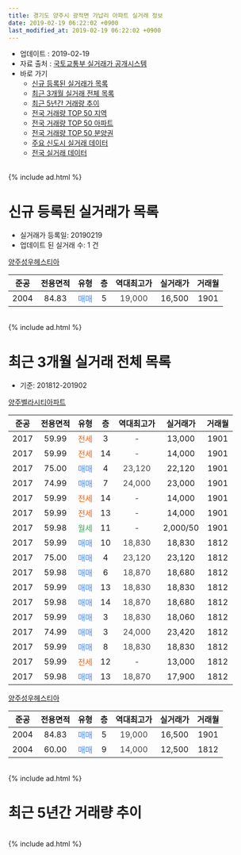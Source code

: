 ```yaml
---
title: 경기도 양주시 광적면 가납리 아파트 실거래 정보
date: 2019-02-19 06:22:02 +0900
last_modified_at: 2019-02-19 06:22:02 +0900
---
```


* 업데이트 : 2019-02-19
* 자료 출처 : [국토교통부 실거래가 공개시스템](http://rt.molit.go.kr)
* 바로 가기
    * [신규 등록된 실거래가 목록](#신규-등록된-실거래가-목록)
    * [최근 3개월 실거래 전체 목록](#최근-3개월-실거래-전체-목록)
    * [최근 5년간 거래량 추이](#최근-5년간-거래량-추이)
    * [전국 거래량 TOP 50 지역](https://inasie.github.io/apt-trade-info/최근-3개월-전국에서-가장-거래가-많이-발생한-지역)
    * [전국 거래량 TOP 50 아파트](https://inasie.github.io/apt-trade-info/최근-3개월-전국에서-가장-거래가-많이-발생한-아파트)
    * [전국 거래량 TOP 50 분양권](https://inasie.github.io/apt-trade-info/최근-3개월-전국에서-가장-거래가-많이-발생한-분양권)
    * [주요 신도시 실거래 데이터](https://inasie.github.io/apt-trade-info/주요-신도시)
    * [전국 실거래 데이터](https://inasie.github.io/apt-trade-info/전국)
<br>
{% include ad.html %}
<br>

# 신규 등록된 실거래가 목록
* 실거래가 등록일: 20190219
* 업데이트 된 실거래 수: 1 건


[양주성우헤스티아](https://search.naver.com/search.naver?query=%EA%B2%BD%EA%B8%B0%EB%8F%84+%EC%96%91%EC%A3%BC%EC%8B%9C+%EA%B4%91%EC%A0%81%EB%A9%B4+%EA%B0%80%EB%82%A9%EB%A6%AC+%EC%96%91%EC%A3%BC%EC%84%B1%EC%9A%B0%ED%97%A4%EC%8A%A4%ED%8B%B0%EC%95%84)

|준공|전용면적|유형|층|역대최고가|실거래가|거래월|
|:---:|:---:|:---:|:---:|:---:|:---:|:---:|
|2004|84.83|<span style="color:#4285f3">매매</span>|5|<span style="color:#444444">19,000</span>|16,500|1901|


<br>
{% include ad.html %}
<br>

# 최근 3개월 실거래 전체 목록
* 기준: 201812-201902


[양주벨라시티아파트](https://search.naver.com/search.naver?query=%EA%B2%BD%EA%B8%B0%EB%8F%84+%EC%96%91%EC%A3%BC%EC%8B%9C+%EA%B4%91%EC%A0%81%EB%A9%B4+%EA%B0%80%EB%82%A9%EB%A6%AC+%EC%96%91%EC%A3%BC%EB%B2%A8%EB%9D%BC%EC%8B%9C%ED%8B%B0%EC%95%84%ED%8C%8C%ED%8A%B8)

|준공|전용면적|유형|층|역대최고가|실거래가|거래월|
|:---:|:---:|:---:|:---:|:---:|:---:|:---:|
|2017|59.99|<span style="color:#ff5a00">전세</span>|3|<span style="color:#444444">-</span>|13,000|1901|
|2017|59.99|<span style="color:#ff5a00">전세</span>|14|<span style="color:#444444">-</span>|14,000|1901|
|2017|75.00|<span style="color:#4285f3">매매</span>|4|<span style="color:#444444">23,120</span>|22,120|1901|
|2017|74.99|<span style="color:#4285f3">매매</span>|7|<span style="color:#444444">24,000</span>|23,000|1901|
|2017|59.99|<span style="color:#ff5a00">전세</span>|14|<span style="color:#444444">-</span>|14,000|1901|
|2017|59.99|<span style="color:#ff5a00">전세</span>|13|<span style="color:#444444">-</span>|14,000|1901|
|2017|59.98|<span style="color:#34a853">월세</span>|11|<span style="color:#444444">-</span>|2,000/50|1901|
|2017|59.99|<span style="color:#4285f3">매매</span>|10|<span style="color:#444444">18,830</span>|18,830|1812|
|2017|75.00|<span style="color:#4285f3">매매</span>|4|<span style="color:#444444">23,120</span>|23,120|1812|
|2017|59.98|<span style="color:#4285f3">매매</span>|6|<span style="color:#444444">18,870</span>|18,680|1812|
|2017|59.99|<span style="color:#4285f3">매매</span>|13|<span style="color:#444444">18,830</span>|18,830|1812|
|2017|59.98|<span style="color:#4285f3">매매</span>|14|<span style="color:#444444">18,870</span>|18,680|1812|
|2017|59.99|<span style="color:#4285f3">매매</span>|3|<span style="color:#444444">18,830</span>|18,060|1812|
|2017|74.99|<span style="color:#4285f3">매매</span>|3|<span style="color:#444444">24,000</span>|23,420|1812|
|2017|59.99|<span style="color:#4285f3">매매</span>|8|<span style="color:#444444">18,830</span>|18,830|1812|
|2017|59.99|<span style="color:#ff5a00">전세</span>|12|<span style="color:#444444">-</span>|13,000|1812|
|2017|59.98|<span style="color:#4285f3">매매</span>|13|<span style="color:#444444">18,870</span>|17,900|1812|

[양주성우헤스티아](https://search.naver.com/search.naver?query=%EA%B2%BD%EA%B8%B0%EB%8F%84+%EC%96%91%EC%A3%BC%EC%8B%9C+%EA%B4%91%EC%A0%81%EB%A9%B4+%EA%B0%80%EB%82%A9%EB%A6%AC+%EC%96%91%EC%A3%BC%EC%84%B1%EC%9A%B0%ED%97%A4%EC%8A%A4%ED%8B%B0%EC%95%84)

|준공|전용면적|유형|층|역대최고가|실거래가|거래월|
|:---:|:---:|:---:|:---:|:---:|:---:|:---:|
|2004|84.83|<span style="color:#4285f3">매매</span>|5|<span style="color:#444444">19,000</span>|16,500|1901|
|2004|60.00|<span style="color:#4285f3">매매</span>|9|<span style="color:#444444">14,000</span>|12,500|1812|


<br>
{% include ad.html %}
<br>

# 최근 5년간 거래량 추이


<div style="width:100%;">
    <canvas id="deal_progress" height="200"></canvas>
</div>

<script>
new Chart(document.getElementById("deal_progress"), {
    type: 'line',
    data: {
        labels: ['201402','201403','201404','201405','201406','201407','201408','201409','201410','201411','201412','201501','201502','201503','201504','201505','201506','201507','201508','201509','201510','201511','201512','201601','201602','201603','201604','201605','201606','201607','201608','201609','201610','201611','201612','201701','201702','201703','201704','201705','201706','201707','201708','201709','201710','201711','201712','201801','201802','201803','201804','201805','201806','201807','201808','201809','201810','201811','201812','201901','201902'],
        datasets: [{
            label: '매매',
            pointRadius: 1,
            data: [3, 2, 12, 4, 4, 9, 1, 4, 5, 1, 2, 2, 1, 5, 2, 2, 3, 4, 3, 5, 5, 3, 0, 2, 2, 8, 4, 3, 2, 2, 7, 3, 2, 4, 1, 2, 4, 4, 5, 1, 1, 5, 5, 4, 3, 5, 3, 6, 7, 3, 7, 35, 14, 12, 10, 12, 9, 3, 10, 3, 0],
            borderColor: "rgba(255, 201, 14, 1)",
            backgroundColor: "rgba(255, 201, 14, 0.5)",
            fill: false,
            lineTension: 0
        },{
            label: '전월세',
            pointRadius: 1,
            data: [5, 2, 2, 5, 4, 1, 1, 1, 6, 0, 1, 2, 1, 2, 2, 1, 1, 1, 2, 1, 1, 1, 1, 1, 3, 6, 2, 3, 1, 1, 1, 1, 0, 1, 0, 1, 1, 0, 0, 6, 8, 20, 20, 11, 14, 8, 2, 6, 4, 5, 6, 4, 3, 1, 3, 4, 6, 5, 1, 5, 0],
            borderColor: "rgba(0, 141, 185, 1)",
            backgroundColor: "rgba(0, 141, 185, 0.5)",
            fill: false,
            lineTension: 0
        }
        ]
    },
    options: {
        responsive: true,
        title: {
            display: false
        },
        tooltips: {
            mode: 'index',
            intersect: false
        },
        hover: {
            mode: 'nearest',
            intersect: true
        },
        scales: {
            xAxes: [{
                display: true,
                scaleLabel: {
                    display: true,
                    labelString: '년/월'
                }
            }],
            yAxes: [{
                display: true,
                ticks: {
                    suggestedMin: 0,
                },
                scaleLabel: {
                    display: true,
                    labelString: '실거래 수'
                }
            }]
        }
    }
});

</script>


<br>
{% include ad.html %}
<br>

